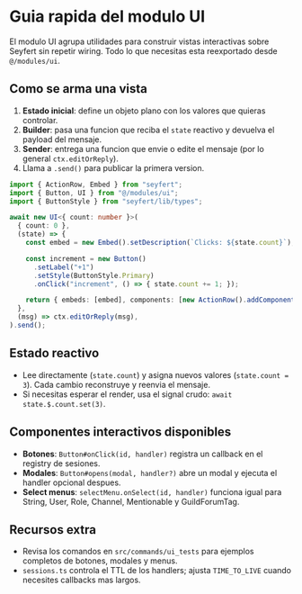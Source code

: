 # Guia rapida del modulo UI

El modulo UI agrupa utilidades para construir vistas interactivas sobre Seyfert sin repetir wiring. Todo lo que necesitas esta reexportado desde `@/modules/ui`.

## Como se arma una vista
1. **Estado inicial**: define un objeto plano con los valores que quieras controlar.
2. **Builder**: pasa una funcion que reciba el `state` reactivo y devuelva el payload del mensaje.
3. **Sender**: entrega una funcion que envie o edite el mensaje (por lo general `ctx.editOrReply`).
4. Llama a `.send()` para publicar la primera version.

```ts
import { ActionRow, Embed } from "seyfert";
import { Button, UI } from "@/modules/ui";
import { ButtonStyle } from "seyfert/lib/types";

await new UI<{ count: number }>(
  { count: 0 },
  (state) => {
    const embed = new Embed().setDescription(`Clicks: ${state.count}`);

    const increment = new Button()
      .setLabel("+1")
      .setStyle(ButtonStyle.Primary)
      .onClick("increment", () => { state.count += 1; });

    return { embeds: [embed], components: [new ActionRow().addComponents(increment)] };
  },
  (msg) => ctx.editOrReply(msg),
).send();
```

## Estado reactivo
- Lee directamente (`state.count`) y asigna nuevos valores (`state.count = 3`). Cada cambio reconstruye y reenvia el mensaje.
- Si necesitas esperar el render, usa el signal crudo: `await state.$.count.set(3)`.

## Componentes interactivos disponibles
- **Botones**: `Button#onClick(id, handler)` registra un callback en el registry de sesiones.
- **Modales**: `Button#opens(modal, handler?)` abre un modal y ejecuta el handler opcional despues.
- **Select menus**: `selectMenu.onSelect(id, handler)` funciona igual para String, User, Role, Channel, Mentionable y GuildForumTag.

## Recursos extra
- Revisa los comandos en `src/commands/ui_tests` para ejemplos completos de botones, modales y menus.
- `sessions.ts` controla el TTL de los handlers; ajusta `TIME_TO_LIVE` cuando necesites callbacks mas largos.
